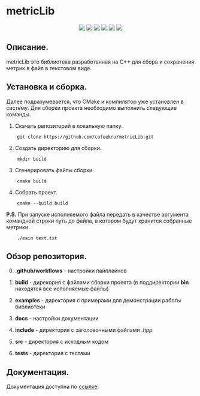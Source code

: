 # metricLib


<p align="center">
    <img src="https://img.shields.io/github/languages/top/cofeekru/metricLib?style=for-the-badge">
    <img src="https://img.shields.io/github/languages/count/cofeekru/metricLib?style=for-the-badge">
    <img src="https://img.shields.io/github/license/cofeekru/metricLib?style=for-the-badge">
    <img src="https://img.shields.io/github/stars/cofeekru/metricLib?style=for-the-badge">
    <img src="https://img.shields.io/github/issues/cofeekru/metricLib?style=for-the-badge">
    <img src="https://img.shields.io/github/last-commit/cofeekru/metricLib?style=for-the-badge">
</p>

## Описание.
metricLib это библиотека разработанная на C++ для сбора и сохранения метрик в файл в текстовом виде.


## Установка и сборка.
Далее подразумевается, что CMake и компилятор уже установлен в систему.
Для сборки проекта необходимо выполнить следующие команды. 

1) Скачать репозиторий в локальную папку.
```
    git clone https://github.com/cofeekru/metricLib.git
```

2) Создать директорию для сборки.
```
    mkdir build 
```

3) Сгенерировать файлы сборки.
```
    cmake build
```

4) Собрать проект.
```
    cmake --build build
```

__P.S.__ При запуске исполняемого файла передать в качестве аргумента командной строки путь до файла, в котором будут хранится собранные метрики.
```
    ./main text.txt
```

## Обзор репозитория.
0) __.github/workflows__ - настройки пайплайнов

1) __build__ - дирекория с файлами сборки проекта (в поддиректории __bin__ находятся все исполняемые файлы)

2) __examples__ - директория с примерами для демонстрации работы библиотеки

3) __docs__ - настройки документации

4) __include__ - директория с заголовочными файлами _.hpp_ 

5) __src__ - директория с исходным кодом

6) __tests__ - директория с тестами

## Документация.

Документация доступна по [ссылке](https://cofeekru.github.io/metricLib).
